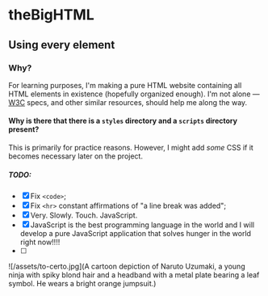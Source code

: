 # theBigHTML
## Using every element
### Why?  

For learning purposes, I'm making a pure HTML website containing all HTML elements in existence (hopefully organized enough). I'm not alone — [W3C](https://www.w3.org/TR/2011/WD-html5-20110405/Overview.html) specs, and other similar resources, should help me along the way.

#### Why is there that there is a `styles` directory and a `scripts` directory present?  

This is primarily for practice reasons. However, I might add *some* CSS if it becomes necessary later on the project.

##### TODO:
- [x] Fix `<code>`;
- [x] Fix `<hr>` constant affirmations of "a line break was added";
- [x] Very. Slowly. Touch. JavaScript.
- [x] JavaScript is the best programming language in the world and I will develop a pure JavaScript application that solves hunger in the world right now!!!!  
- [ ] 
![/assets/to-certo.jpg](A cartoon depiction of Naruto Uzumaki, a young ninja with spiky blond hair and a headband with a metal plate bearing a leaf symbol. He wears a bright orange jumpsuit.)
